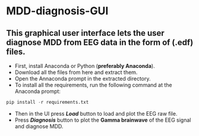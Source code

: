 # MDD-diagnosis-GUI
## This graphical user interface lets the user diagnose MDD from EEG data in the form of (.edf) files.

- First, install Anaconda or Python (**preferably Anaconda**).
- Download all the files from here and extract them.
- Open the Annaconda prompt in the extracted directory.
- To install all the requirements, run the following command at the Anaconda prompt:
```python
pip install -r requirements.txt
```
- Then in the UI press ***Load*** button to load and plot the EEG raw file.
- Press ***Diagnosis*** button to plot the **Gamma brainwave** of the EEG signal and diagnose MDD.
